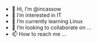 - 👋 Hi, I’m @incassow
- 👀 I’m interested in IT
- 🌱 I’m currently learning Linux
- 💞️ I’m looking to collaborate on ...
- 📫 How to reach me ...
